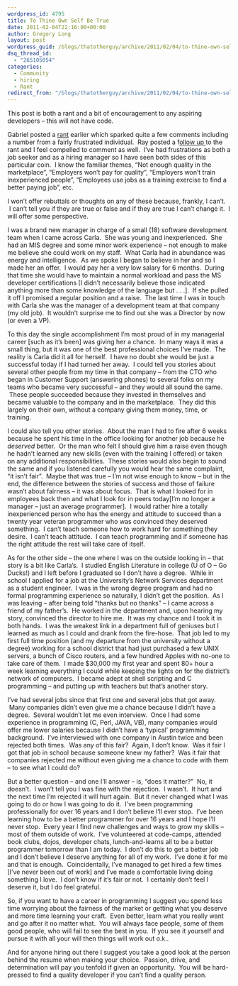 ```yaml
---
wordpress_id: 4795
title: To Thine Own Self Be True
date: 2011-02-04T22:16:00+00:00
author: Gregory Long
layout: post
wordpress_guid: /blogs/thatotherguy/archive/2011/02/04/to-thine-own-self-be-true.aspx
dsq_thread_id:
  - "265105054"
categories:
  - Community
  - hiring
  - Rant
redirect_from: "/blogs/thatotherguy/archive/2011/02/04/to-thine-own-self-be-true.aspx/"
---
```

This post is both a rant and a bit of encouragement to any aspiring developers &#8211; this will not have code.

Gabriel posted a <a target="_self" href="/blogs/gabrielschenker/archive/2011/01/18/ranting-about-the-quality-of-developers.aspx">rant</a> earlier which sparked quite a few comments including a number from a fairly frustrated individual. &nbsp;Ray posted a f<a target="_self" href="/blogs/rhouston/archive/2011/02/04/thoughts-on-hiring-developers.aspx">ollow up </a>to the rant and I feel compelled to comment as well. &nbsp;I&#8217;ve had frustrations as both a job seeker and as a hiring manager so I have seen both sides of this particular coin. &nbsp;I know the familiar themes, &#8220;Not enough quality in the marketplace&#8221;, &#8220;Employers won&#8217;t pay for quality&#8221;, &#8220;Employers won&#8217;t train inexperienced people&#8221;, &#8220;Employees use jobs as a training exercise to find a better paying job&#8221;, etc.

I won&#8217;t offer rebuttals or thoughts on any of these because, frankly, I can&#8217;t. &nbsp;I can&#8217;t tell you if they are true or false and if they are true I can&#8217;t change it. &nbsp;I will offer some perspective. &nbsp;

I was a brand new manager in charge of a small (18) software development team when I came across Carla. &nbsp;She was young and inexperienced. &nbsp;She had an MIS degree and some minor work experience &#8211; not enough to make me believe she could work on my staff. &nbsp;What Carla had in abundance was energy and intelligence. &nbsp;As we spoke I began to believe in her and so I made her an offer. &nbsp;I would pay her a very low salary for 6 months. &nbsp;During that time she would have to maintain a normal workload and pass the MS developer certifications [I didn&#8217;t necessarily believe those indicated anything more than some knowledge of the language but . . .]. &nbsp;If she pulled it off I promised a regular position and a raise. &nbsp;The last time I was in touch with Carla she was the manager of a development team at that company (my old job). &nbsp;It wouldn&#8217;t surprise me to find out she was a Director by now (or even a VP). &nbsp;

To this day the single accomplishment I&#8217;m most proud of in my managerial career [such as it&#8217;s been] was giving her a chance. &nbsp;In many ways it was a small thing, but it was one of the best professional choices I&#8217;ve made. &nbsp;The reality is Carla did it all for herself. &nbsp;I have no doubt she would be just a successful today if I had turned her away. &nbsp;I could tell you stories about several other people from my time in that company &#8211; from the CTO who began in Customer Support (answering phones) to several folks on my teams who became very successful &#8211; and they would all sound the same. &nbsp;These people succeeded because they invested in themselves and became valuable to the company and in the marketplace. &nbsp;They did this largely on their own, without a company giving them money, time, or training.

I could also tell you other stories. &nbsp;About the man I had to fire after 6 weeks because he spent his time in the office looking for another job because he _deserved_ better. &nbsp;Or the man who felt I should give him a raise even though he hadn&#8217;t learned any new skills (even with the training I offered) or taken on any additional responsibilities. &nbsp;These stories would also begin to sound the same and if you listened carefully you would hear the same complaint, &#8220;it isn&#8217;t fair&#8221;. &nbsp;Maybe that was true &#8211; I&#8217;m not wise enough to know &#8211; but in the end, the difference between the stories of success and those of failure wasn&#8217;t about fairness &#8211; it was about focus. &nbsp;That is what I looked for in employees back then and what I look for in peers today[I&#8217;m no longer a manager &#8211; just an average programmer]. &nbsp;I would rather hire a totally inexperienced person who has the energy and attitude to succeed than a twenty year veteran programmer who was convinced they deserved something. &nbsp;I can&#8217;t teach someone how to work hard for something they desire. &nbsp;I can&#8217;t teach attitude. &nbsp;I can teach programming and if someone has the right attitude the rest will take care of itself.

As for the other side &#8211; the one where I was on the outside looking in &#8211; that story is a bit like Carla&#8217;s. &nbsp;I studied English Literature in college (U of O &#8211; Go Ducks!) and I left before I graduated so I don&#8217;t have a degree. &nbsp;While in school I applied for a job at the University&#8217;s Network Services department as a student engineer. &nbsp;I was in the wrong degree program and had no formal programming experience so naturally, I didn&#8217;t get the position. &nbsp;As I was leaving &#8211; after being told &#8220;thanks but no thanks&#8221; &#8211; I came across a friend of my father&#8217;s. &nbsp;He worked in the department and, upon hearing my story, convinced the director to hire me. &nbsp;It was my chance and I took it in both hands. &nbsp;I was the weakest link in a department full of geniuses but I learned as much as I could and drank from the fire-hose. &nbsp;That job led to my first full time position (and my departure from the university without a degree) working for a school district that had just purchased a few UNIX servers, a bunch of Cisco routers, and a few hundred Apples with no-one to take care of them. &nbsp;I made $30,000 my first year and spent 80+ hour a week learning everything I could while keeping the lights on for the district&#8217;s network of computers. &nbsp;I became adept at shell scripting and C programming &#8211; and putting up with teachers but that&#8217;s another story. &nbsp;

I&#8217;ve had several jobs since that first one and several jobs that got away. &nbsp;Many companies didn&#8217;t even give me a chance because I didn&#8217;t have a degree. &nbsp;Several wouldn&#8217;t let me even interview. &nbsp;Once I had some experience in programming (C, Perl, JAVA, VB), many companies would offer me lower salaries because I didn&#8217;t have a &#8216;typical&#8217; programming background. &nbsp;I&#8217;ve interviewed with one company in Austin twice and been rejected both times. &nbsp;Was any of this fair? &nbsp;Again, I don&#8217;t know. &nbsp;Was it fair I got that job in school because someone knew my father? &nbsp;Was it fair that companies rejected me without even giving me a chance to code with them &#8211; to see what I could do?

But a better question &#8211; and one I&#8217;ll answer &#8211; is, &#8220;does it matter?&#8221; &nbsp;No, it doesn&#8217;t. &nbsp;I won&#8217;t tell you I was fine with the rejection. &nbsp;I wasn&#8217;t. &nbsp;It hurt and the next time I&#8217;m rejected it will hurt again. &nbsp;But it never changed what I was going to do or how I was going to do it. &nbsp;I&#8217;ve been programming professionally for over 16 years and I don&#8217;t believe I&#8217;ll ever stop. &nbsp;I&#8217;ve been learning how to be a better programmer for over 16 years and I hope I&#8217;ll never stop. &nbsp;Every year I find new challenges and ways to grow my skills &#8211; most of them outside of work. &nbsp;I&#8217;ve volunteered at code-camps, attended book clubs, dojos, developer chats, lunch-and-learns all to be a better programmer tomorrow than I am today. &nbsp;I don&#8217;t do this to get a better job and I don&#8217;t believe I deserve anything for all of my work. &nbsp;I&#8217;ve done it for me and that is enough. &nbsp;Coincidentally, I&#8217;ve managed to get hired a few times [I&#8217;ve never been out of work] and I&#8217;ve made a comfortable living doing something I love. &nbsp;I don&#8217;t know if it&#8217;s fair or not. &nbsp;I certainly don&#8217;t feel I deserve it, but I do feel grateful. &nbsp;

So, if you want to have a career in programming I suggest you spend less time worrying about the fairness of the market or getting what you deserve and more time learning your craft. &nbsp;Even better, learn what you really want and go after it no matter what. &nbsp;You will always face people, some of them good people, who will fail to see the best in you. &nbsp;If you see it yourself and pursue it with all your will then things will work out o.k..

And for anyone hiring out there I suggest you take a good look at the person behind the resume when making your choice. &nbsp;Passion, drive, and determination will pay you tenfold if given an opportunity. &nbsp;You will be hard-pressed to find a quality developer if you can&#8217;t find a quality person.